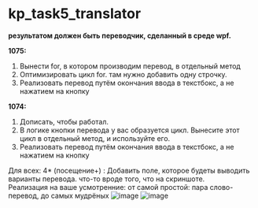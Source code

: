 # kp_task5_translator
**результатом должен быть переводчик, сделанный в среде wpf.**  
  
**1075:**
1. Вынести for, в котором производим перевод, в отдельный метод  
2. Оптимизировать цикл for. там нужно добавить одну строчку.   
3. Реализовать перевод путём окончания ввода в текстбокс, а не нажатием на кнопку  
   
**1074:**
1. Дописать, чтобы работал.
2. В логике кнопки перевода у вас образуется цикл. Вынесите этот цикл в отдельный метод, и используйте его.
3. Реализовать перевод путём окончания ввода в текстбокс, а не нажатием на кнопку  
  
Для всех:
4* (посещение+) : Добавить поле, которое будеты выводить варианты перевода. что-то вроде того, что на скриншоте.  
Реализация на ваше усмотренние: от самой простой: пара слово-перевод, до самых мудрёных
![image](https://user-images.githubusercontent.com/59483935/227721322-8dd1d2c4-c8da-4d08-b2bb-a2ca4e7125c8.png)
![image](https://user-images.githubusercontent.com/59483935/227721611-6dfed9d3-fbfc-4374-ba5b-a34cb304495e.png)

